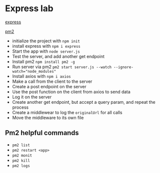 # Express lab
[express](https://expressjs.com/en/4x/api.html)

[pm2](http://pm2.keymetrics.io/docs/usage/quick-start/)

- initialize the project with `npm init`
- install express with `npm i express`
- Start the app with `node server.js`
- Test the server, and add another get endpoint
- Install pm2 `npm install pm2 -g` 
- Run server via pm2 `pm2 start server.js --watch --ignore-watch="node_modules"`
- Install axios with `npm i axios`
- Make a call from the client to the server
- Create a post endpoint on the server
- Use the post function on the client from axios to send data
- Log it on the server
- Create another get endpoint, but accept a query param, and repeat the process
- Create a middlewear to log the `originalUrl` for all calls
- Move the middleware to its own file


## Pm2 helpful commands
- `pm2 list`
- `pm2 restart <app>`
- `pm2 monit`
- `pm2 kill`
- `pm2 logs`
